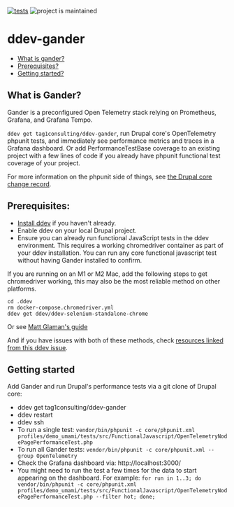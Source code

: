 [![tests](https://github.com/tag1consulting/ddev-gander/actions/workflows/tests.yml/badge.svg)](https://github.com/tag1consulting/ddev-gander/actions/workflows/tests.yml) ![project is maintained](https://img.shields.io/maintenance/yes/2024.svg)

# ddev-gander <!-- omit in toc -->

* [What is gander?](#what-is-ddev-gander)
* [Prerequisites?](#prerequisites)
* [Getting started?](#getting-started)

## What is Gander?

Gander is a preconfigured Open Telemetry stack relying on Prometheus, Grafana, and Grafana Tempo.

`ddev get tag1consulting/ddev-gander`, run Drupal core's OpenTelemetry phpunit tests, and immediately see performance metrics and traces in a Grafana dashboard. Or add PerformanceTestBase coverage to an existing project with a few lines of code if you already have phpunit functional test coverage of your project.

For more information on the phpunit side of things, see [the Drupal core change record](https://www.drupal.org/node/3366904).


## Prerequisites:
* [Install ddev](https://ddev.readthedocs.io/en/latest/users/install/ddev-installation/) if you haven't already.
* Enable ddev on your local Drupal project.
* Ensure you can already run functional JavaScript tests in the ddev environment. This requires a working chromedriver container as part of your ddev installation. You can run any core functional javascript test without having Gander installed to confirm.

If you are running on an M1 or M2 Mac, add the following steps to get chromedriver working, this may also be the most reliable method on other platforms.

```
cd .ddev
rm docker-compose.chromedriver.yml
ddev get ddev/ddev-selenium-standalone-chrome
```

Or see [Matt Glaman's guide](https://mglaman.dev/blog/running-drupals-functionaljavascript-tests-ddev) 

And if you have issues with both of these methods, check [resources linked from this ddev issue](https://github.com/ddev/ddev/issues/3578).

## Getting started
Add Gander and run Drupal's performance tests via a git clone of Drupal core:
* ddev get tag1consulting/ddev-gander
* ddev restart
* ddev ssh
* To run a single test: `vendor/bin/phpunit -c core/phpunit.xml profiles/demo_umami/tests/src/FunctionalJavascript/OpenTelemetryNodePagePerformanceTest.php`
* To run all Gander tests: `vendor/bin/phpunit -c core/phpunit.xml --group OpenTelemetry`
* Check the Grafana dashboard via: http://localhost:3000/
* You might need to run the test a few times for the data to start appearing on the dashboard. For example: `for run in 1..3; do vendor/bin/phpunit -c core/phpunit.xml profiles/demo_umami/tests/src/FunctionalJavascript/OpenTelemetryNodePagePerformanceTest.php --filter hot; done;`
